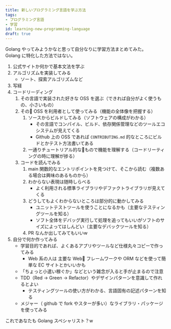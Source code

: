 ```yaml
---
title: 新しいプログラミング言語を学ぶ方法
tags:
- プログラミング言語
- 学習
id: learning-new-programming-language
draft: true
---
```


Golang やってみようかなと思って自分なりに学習方法まとめてみた。  
Golang に特化した方法ではない。

1. 公式サイトか何かで基本文法を学ぶ
2. アルゴリズムを実装してみる
    - ソート、探索アルゴリズムなど
3. 写経
4. コードリーディング
    1. その言語で実装された好きな OSS を選ぶ（できれば自分がよく使うもの、小さいもの）
    2. その OSS を利用者として使ってみる（機能の全体像を把握する）
        1. ソースからビルドしてみる（ソフトウェアの構成がわかる）
            - その言語でコンパイル、ビルド、依存関係管理などのツールエコシステムが見えてくる
            - Github 上の OSS であれば `CONTRIBUTING.md` 的なところにビルドとかテスト方法書いてある
        2. 一通りチュートリアル的なもので機能を理解する（コードリーティングの時に理解が捗る）
    3. コードを読んでみる
        1. main 関数的なエントリポイントを見つけて、そこから読む（複数ある場合は興味のあるものから）
        2. わからない表現は随時しらべる
            - よく利用される標準ライブラリやデファクトライブラリが見えてくる
        3. どうしてもよくわからないところは部分的に動かしてみる
            - ユニットテストツールを使うことになるかも（主要なテスティングツールを知る）
            - ソフト全体をデバッグ実行して処理を追ってもいいがソフトのサイズによってはしんどい（主要なデバックツールを知る）
        4. PR なんか出してみてもいいw
5. 自分で何か作ってみる
    - 学習目的であれば、よくあるアプリやツールなど仕様丸々コピーで作ってみる
        - Web 系の人は 主要な Web フレームワークや ORM などを使って簡単な EC サイトとかいいかも
    - 「ちょっと小遣い稼ぐか」などという雑念が入ると手が止まるので注意
    - TDD（Red -> Green -> Refactor）やデザインパターンを意識して作れるとよい
        - テスティングツールの使い方がわかる、言語固有の記述パターンを知る
    - メジャー（ github で fork やスターが多い）なライブラリ・パッケージを使ってみる

これであなたも Golang スペシャリスト？w

